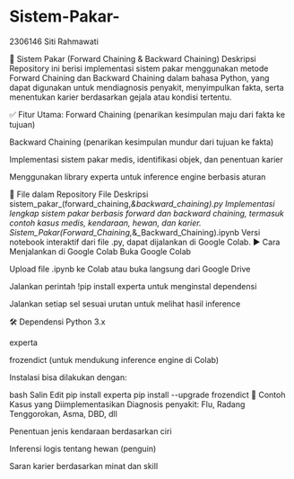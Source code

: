# Sistem-Pakar-
2306146 Siti Rahmawati


🧠 Sistem Pakar (Forward Chaining & Backward Chaining)
Deskripsi
Repository ini berisi implementasi sistem pakar menggunakan metode Forward Chaining dan Backward Chaining dalam bahasa Python, yang dapat digunakan untuk mendiagnosis penyakit, menyimpulkan fakta, serta menentukan karier berdasarkan gejala atau kondisi tertentu.

✅ Fitur Utama:
Forward Chaining (penarikan kesimpulan maju dari fakta ke tujuan)

Backward Chaining (penarikan kesimpulan mundur dari tujuan ke fakta)

Implementasi sistem pakar medis, identifikasi objek, dan penentuan karier

Menggunakan library experta untuk inference engine berbasis aturan

📁 File dalam Repository
File	Deskripsi
sistem_pakar_(forward_chaining,_&_backward_chaining).py	Implementasi lengkap sistem pakar berbasis forward dan backward chaining, termasuk contoh kasus medis, kendaraan, hewan, dan karier.
Sistem_Pakar_(Forward_Chaining,_&_Backward_Chaining).ipynb	Versi notebook interaktif dari file .py, dapat dijalankan di Google Colab.
▶️ Cara Menjalankan di Google Colab
Buka Google Colab

Upload file .ipynb ke Colab atau buka langsung dari Google Drive

Jalankan perintah !pip install experta untuk menginstal dependensi

Jalankan setiap sel sesuai urutan untuk melihat hasil inference

🛠️ Dependensi
Python 3.x

experta

frozendict (untuk mendukung inference engine di Colab)

Instalasi bisa dilakukan dengan:

bash
Salin
Edit
pip install experta
pip install --upgrade frozendict
📌 Contoh Kasus yang Diimplementasikan
Diagnosis penyakit: Flu, Radang Tenggorokan, Asma, DBD, dll

Penentuan jenis kendaraan berdasarkan ciri

Inferensi logis tentang hewan (penguin)

Saran karier berdasarkan minat dan skill

